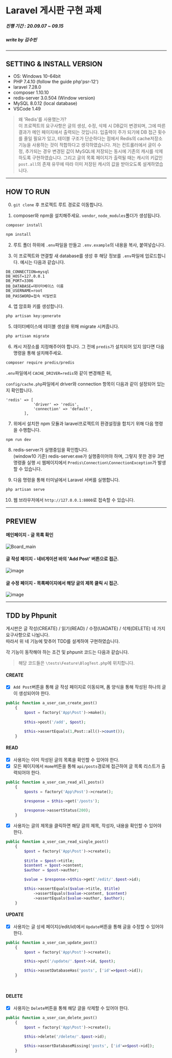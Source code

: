 # Laravel 게시판 구현 과제  
##### 진행 기간 : 20.09.07 ~ 09.15  
##### write by 김수빈  

---

## SETTING & INSTALL VERSION

+ OS: Windows 10-64bit
+ PHP 7.4.10 (follow the guide php'psr-12')
+ laravel 7.28.0
+ composer 1.10.10
+ redis-server 3.0.504 (Window version)
+ MySQL 8.0.12 (local database)
+ VSCode 1.49

> 왜 'Redis'를 사용했는가?   
> 이 프로젝트의 요구사항은 글의 생성, 수정, 삭제 시 DB값이 변경되며, 그에 따른 결과가 메인 페이지에서 출력되는 것입니다. 입출력이 주가 되기에 DB 접근 횟수를 줄일 필요가 있고, 테이블 구조가 단순하다는 점에서 Redis의 cache저장소 기능을 사용하는 것이 적합하다고 생각하였습니다. 
> 저는 컨트롤러에서 글이 수정, 추가되는 경우 변경된 값이 MySQL에 저장되는 동시에 기존의 캐시를 삭제하도록 구현하였습니다. 그리고 글의 목록 페이지가 출력될 때는 캐시의 키값인 `post.all`의 존재 유무에 따라 이미 저장된 캐시의 값을 받아오도록 설계하였습니다.  

---

## HOW TO RUN

0. `git clone` 후 프로젝트 루트 경로로 이동합니다.

1. composer와 npm을 설치해주세요. `vendor`, `node_modules`폴더가 생성됩니다.  
```bash
composer install
```
```bash
npm install
```
2. 루트 폴더 하위에 `.env`파일을 만들고 `.env.example`의 내용을 복사, 붙여넣습니다.  

3. 이 프로젝트와 연결할 새 database를 생성 후 해당 정보를 `.env`파일에 업로드합니다. 예시는 다음과 같습니다.  

```{.no-highlight}
DB_CONNECTION=mysql
DB_HOST=127.0.0.1
DB_PORT=3306
DB_DATABASE=데이터베이스 이름
DB_USERNAME=root
DB_PASSWORD=접속 비밀번호
```

4. 앱 암호화 키를 생성합니다.  
```bash
php artisan key:generate
```

5. 데이터베이스에 테이블 생성을 위해 migrate 시켜줍니다. 
```bash
php artisan migrate
```

6. 캐시 저장소를 지정해주어야 합니다. 그 전에 `predis`가 설치되어 있지 않다면 다음 명령을 통해 설치해주세요.  
```bash
composer require predis/predis
```

`.env`파일에서 `CACHE_DRIVER=redis`와 같이 변경해준 뒤,  

`config/cache.php`파일에서 driver와 connection 항목이 다음과 같이 설정되어 있는지 확인합니다.  
```{.no-highlight}
'redis' => [
            'driver' => 'redis',
            'connection' => 'default',
        ],
```

7. 위에서 설치한 npm 모듈과 laravel프로젝트의 환경설정을 합치기 위해 다음 명령을 수행합니다.  
```bash 
npm run dev
```

8. redis-server가 실행중임을 확인합니다.  
(window10 기준) redis-server.exe가 실행중이어야 하며, 그렇지 못한 경우 3번 명령줄 실행 시 웹페이지에서 
`Predis\Connection\ConnectionException`가 발생할 수 있습니다.  

9. 다음 명령을 통해 터미널에서 Laravel 서버를 실행합니다.  
 
```bash
php artisan serve
```
10. 웹 브라우저에서 `http://127.0.0.1:8000`로 접속할 수 있습니다.   

---

## PREVIEW

#### 메인페이지 - 글 목록 확인 
![Board_main](https://user-images.githubusercontent.com/41335539/93220221-2e809800-f7a7-11ea-9c63-a0aaadcefa70.JPG)

#### 글 작성 페이지 - 네비게이션 바의 'Add Post' 버튼으로 접근.
![image](https://user-images.githubusercontent.com/41335539/93221822-2aee1080-f7a9-11ea-9bdf-8d40c3d97edf.png)

#### 글 수정 페이지 - 목록페이지에서 해당 글의 제목 클릭 시 접근.
![image](https://user-images.githubusercontent.com/41335539/93220628-bf577380-f7a7-11ea-9ecf-5ae1d89bfc02.png)

---

## TDD by Phpunit

게시판은 글 작성(CREATE) / 읽기(READ) / 수정(UADATE) / 삭제(DELETE) 네 가지 요구사항으로 나뉩니다.   
따라서 위 네 기능에 맞추어 TDD를 설계하여 구현하였습니다.  

각 기능이 동작해야 하는 조건 및 phpunit 코드는 다음과 같습니다.  

> 해당 코드들은 `\tests\Feature\BlogTest.php`에 위치합니다.  

#### CREATE

- [x] `Add Post`버튼을 통해 글 작성 페이지로 이동되며, 폼 양식을 통해 작성된 하나의 글이 생성되어야 한다.  
```PHP
public function a_user_can_create_post()
    {
        $post = factory('App\Post')->make();
        
        $this->post('/add', $post);

        $this->assertEquals(1,Post::all()->count());
    }
```

#### READ

- [X] 사용자는 이미 작성된 글의 목록을 확인할 수 있어야 한다.  
- [x] 모든 페이지에서 `Home`버튼을 통해 `api/posts`경로에 접근하여 글 목록 리스트가 출력되어야 한다.
```PHP
public function a_user_can_read_all_posts()
    {
        $posts = factory('App\Post')->create();
        
        $response = $this->get('/posts');

        $response->assertStatus(200);
    }
```
- [x] 사용자는 글의 제목을 클릭하면 해당 글의 제목, 작성자, 내용을 확인할 수 있어야 한다.  
```PHP
public function a_user_can_read_single_post()
    {
        $post = factory('App\Post')->create();
        
        $title = $post->title;
        $content = $post->content;
        $author = $post->author;

        $value = $response->$this->get('/edit/'.$post->id);

        $this->assertEquals($value->title, $title)
            ->assertEquals($value->content, $content)
            ->assertEquals($value->author, $author);
    }
```

#### UPDATE

- [x] 사용자는 글 상세 페이지(/edit/id)에서 `Update`버튼을 통해 글을 수정할 수 있어야 한다.  
```PHP
public function a_user_can_update_post()
    {
        $post = factory('App\Post')->create();

        $this->put('/update/'.$post->id, $post);

        $this->assetDatabaseHas('posts', ['id'=>$post->id]);
    } 

    
```
#### DELETE

- [x] 사용자는 `Delete`버튼을 통해 해당 글을 삭제할 수 있어야 한다. 
```PHP
public function a_user_can_delete_post()
    {
        $post = factory('App\Post')->create();

        $this->delete('/delete/'.$post->id);

        $this->assertDatabaseMissing('posts', ['id'=>$post->id]);
    }
```
